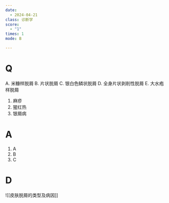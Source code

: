 ```yaml
---
date:
  - 2024-04-21
class: 诊断学
score:
  - "1"
times: 1
mode: B

--- 
```



# Q
A. 米糠样脱屑 B. 片状脱屑 C. 银白色鳞状脱屑
D. 全身片状剥削性脱屑 E. 大水疱样脱屑

1. 麻疹
2. 猩红热
3. 银屑病

# A

1. A
2. B
3. C



# D
![[皮肤脱屑的类型及病因]]